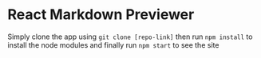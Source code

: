 # React Markdown Previewer
Simply clone the app using ```git clone [repo-link]```
then run ```npm install``` to install the node modules
and finally run ```npm start``` to see the site
